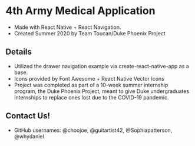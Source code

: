 # 4th Army Medical Application
- Made with React Native + React Navigation.
- Created Summer 2020 by Team Toucan/Duke Phoenix Project

## Details
- Utilized the drawer navigation example via create-react-native-app as a base.
- Icons provided by Font Awesome + React Native Vector Icons
- Project was completed as part of a 10-week summer internship program, the Duke Phoenix Project, meant to give Duke undergraduates internships to replace ones lost due to the COVID-19 pandemic.

## Contact Us!
- GitHub usernames: @choojoe, @guitartist42, @Sophiapatterson, @whydaniel
